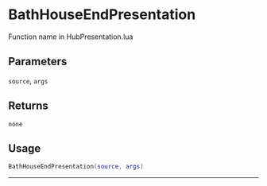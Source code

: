 # BathHouseEndPresentation
Function name in HubPresentation.lua
## Parameters
`source`, `args`
## Returns
`none`
## Usage
```lua
BathHouseEndPresentation(source, args)
```
---
